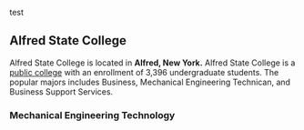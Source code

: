 test
## Alfred State College
Alfred State College is located in **Alfred, New York.**
Alfred State College is a [public college](https://www.alfredstate.edu/) with an enrollment of 3,396 undergraduate students.
The popular majors includes Business, Mechanical Engineering Technican, and Business Support Services.
### Mechanical Engineering Technology
